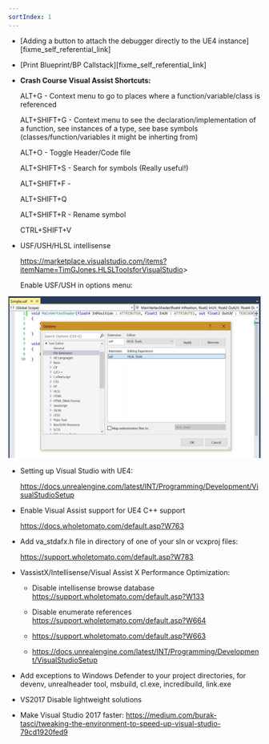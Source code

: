 ```yaml
---
sortIndex: 1
---
```


- [Adding a button to attach the debugger directly to the UE4 instance][fixme_self_referential_link]

- [Print Blueprint/BP Callstack][fixme_self_referential_link]


- **Crash Course Visual Assist Shortcuts:**

  ALT+G - Context menu to go to places where a function/variable/class is referenced

  ALT+SHIFT+G - Context menu to see the declaration/implementation of a function, see instances of a type, see base symbols (classes/function/variables it might be inherting from)

  ALT+O - Toggle Header/Code file

  ALT+SHIFT+S - Search for symbols (Really useful!)

  ALT+SHIFT+F -

  ALT+SHIFT+Q

  ALT+SHIFT+R - Rename symbol

  CTRL+SHIFT+V

- USF/USH/HLSL intellisense

  <https://marketplace.visualstudio.com/items?itemName=TimGJones.HLSLToolsforVisualStudio>>

  Enable USF/USH in options menu:

![](/../../assets/VSTipsUE4_Overview.jpg)

- Setting up Visual Studio with UE4:

  <https://docs.unrealengine.com/latest/INT/Programming/Development/VisualStudioSetup>


- Enable Visual Assist support for UE4 C++ support

  <https://docs.wholetomato.com/default.asp?W763>


- Add va_stdafx.h file in directory of one of your sln or vcxproj files:

  <https://support.wholetomato.com/default.asp?W783>


- VassistX/Intellisense/Visual Assist X Performance Optimization:

  - Disable intellisense browse database <https://support.wholetomato.com/default.asp?W133>

  - Disable enumerate references <https://support.wholetomato.com/default.asp?W664>

  - <https://support.wholetomato.com/default.asp?W663>

  - <https://docs.unrealengine.com/latest/INT/Programming/Development/VisualStudioSetup>


- Add exceptions to Windows Defender to your project directories, for devenv, unrealheader tool, msbuild, cl.exe, incredibuild, link.exe


- VS2017 Disable lightweight solutions


- Make Visual Studio 2017 faster: <https://medium.com/burak-tasci/tweaking-the-environment-to-speed-up-visual-studio-79cd1920fed9>
